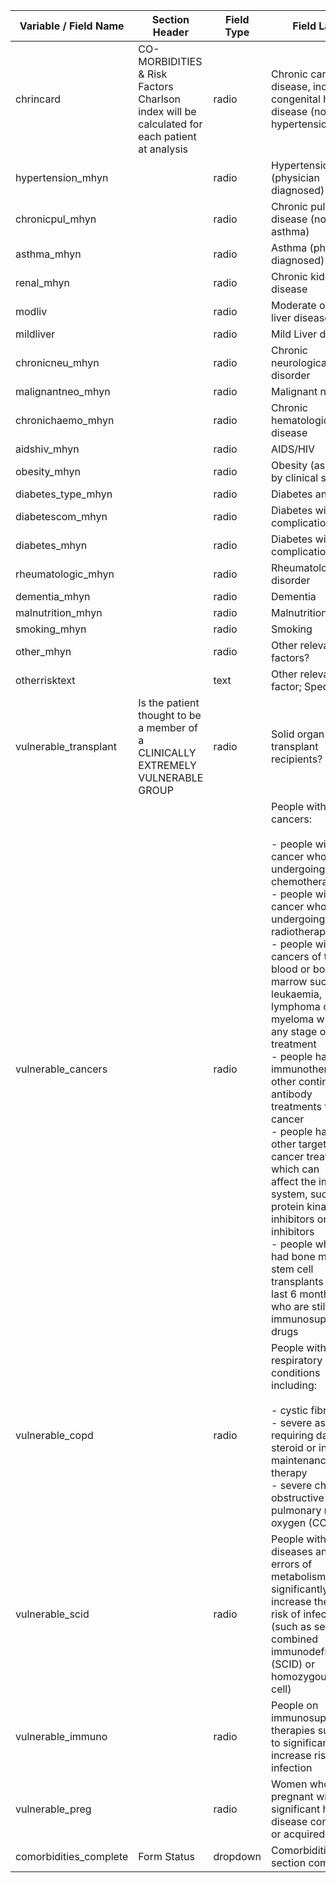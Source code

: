 | Variable / Field Name   | Section Header                                                                               | Field Type | Field Label                                                                                                                                                                                                                                                                                                                                                                                                                                                                                                                                                                                                                                                                                   | Choices or Calculations |
| ----------------------- | -------------------------------------------------------------------------------------------- | ---------- | --------------------------------------------------------------------------------------------------------------------------------------------------------------------------------------------------------------------------------------------------------------------------------------------------------------------------------------------------------------------------------------------------------------------------------------------------------------------------------------------------------------------------------------------------------------------------------------------------------------------------------------------------------------------------------------------- | ----------------------- |
| chrincard               | CO-MORBIDITIES & Risk Factors Charlson index will be calculated for each patient at analysis | radio      | Chronic cardiac disease, including congenital heart disease (not hypertension)                                                                                                                                                                                                                                                                                                                                                                                                                                                                                                                                                                                                                |                         |
| hypertension\_mhyn      |                                                                                              | radio      | Hypertension (physician diagnosed)                                                                                                                                                                                                                                                                                                                                                                                                                                                                                                                                                                                                                                                            |                         |
| chronicpul\_mhyn        |                                                                                              | radio      | Chronic pulmonary disease (not asthma)                                                                                                                                                                                                                                                                                                                                                                                                                                                                                                                                                                                                                                                        |                         |
| asthma\_mhyn            |                                                                                              | radio      | Asthma (physician diagnosed)                                                                                                                                                                                                                                                                                                                                                                                                                                                                                                                                                                                                                                                                  |                         |
| renal\_mhyn             |                                                                                              | radio      | Chronic kidney disease                                                                                                                                                                                                                                                                                                                                                                                                                                                                                                                                                                                                                                                                        |                         |
| modliv                  |                                                                                              | radio      | Moderate or severe liver disease                                                                                                                                                                                                                                                                                                                                                                                                                                                                                                                                                                                                                                                              |                         |
| mildliver               |                                                                                              | radio      | Mild Liver disease                                                                                                                                                                                                                                                                                                                                                                                                                                                                                                                                                                                                                                                                            |                         |
| chronicneu\_mhyn        |                                                                                              | radio      | Chronic neurological disorder                                                                                                                                                                                                                                                                                                                                                                                                                                                                                                                                                                                                                                                                 |                         |
| malignantneo\_mhyn      |                                                                                              | radio      | Malignant neoplasm                                                                                                                                                                                                                                                                                                                                                                                                                                                                                                                                                                                                                                                                            |                         |
| chronichaemo\_mhyn      |                                                                                              | radio      | Chronic hematologic disease                                                                                                                                                                                                                                                                                                                                                                                                                                                                                                                                                                                                                                                                   |                         |
| aidshiv\_mhyn           |                                                                                              | radio      | AIDS/HIV                                                                                                                                                                                                                                                                                                                                                                                                                                                                                                                                                                                                                                                                                      |                         |
| obesity\_mhyn           |                                                                                              | radio      | Obesity (as defined by clinical staff)                                                                                                                                                                                                                                                                                                                                                                                                                                                                                                                                                                                                                                                        |                         |
| diabetes\_type\_mhyn    |                                                                                              | radio      | Diabetes and Type                                                                                                                                                                                                                                                                                                                                                                                                                                                                                                                                                                                                                                                                             |                         |
| diabetescom\_mhyn       |                                                                                              | radio      | Diabetes with complications                                                                                                                                                                                                                                                                                                                                                                                                                                                                                                                                                                                                                                                                   |                         |
| diabetes\_mhyn          |                                                                                              | radio      | Diabetes without complications                                                                                                                                                                                                                                                                                                                                                                                                                                                                                                                                                                                                                                                                |                         |
| rheumatologic\_mhyn     |                                                                                              | radio      | Rheumatologic disorder                                                                                                                                                                                                                                                                                                                                                                                                                                                                                                                                                                                                                                                                        |                         |
| dementia\_mhyn          |                                                                                              | radio      | Dementia                                                                                                                                                                                                                                                                                                                                                                                                                                                                                                                                                                                                                                                                                      |                         |
| malnutrition\_mhyn      |                                                                                              | radio      | Malnutrition                                                                                                                                                                                                                                                                                                                                                                                                                                                                                                                                                                                                                                                                                  |                         |
| smoking\_mhyn           |                                                                                              | radio      | Smoking                                                                                                                                                                                                                                                                                                                                                                                                                                                                                                                                                                                                                                                                                       |                         |
| other\_mhyn             |                                                                                              | radio      | Other relevant risk factors?                                                                                                                                                                                                                                                                                                                                                                                                                                                                                                                                                                                                                                                                  |                         |
| otherrisktext           |                                                                                              | text       | Other relevant risk factor; Specify                                                                                                                                                                                                                                                                                                                                                                                                                                                                                                                                                                                                                                                           |                         |
| vulnerable\_transplant  | Is the patient thought to be a member of a CLINICALLY EXTREMELY VULNERABLE GROUP             | radio      | Solid organ transplant recipients?                                                                                                                                                                                                                                                                                                                                                                                                                                                                                                                                                                                                                                                            |                         |
| vulnerable\_cancers     |                                                                                              | radio      | People with specific cancers:<br><br>\- people with cancer who are undergoing active chemotherapy<br>\- people with lung cancer who are undergoing radical<br>radiotherapy<br>\- people with cancers of the blood or bone marrow such as<br>leukaemia, lymphoma or myeloma who are at any stage of<br>treatment<br>\- people having immunotherapy or other continuing antibody<br>treatments for cancer<br>\- people having other targeted cancer treatments which can<br>affect the immune system, such as protein kinase inhibitors or PARP inhibitors<br>\- people who have had bone marrow or stem cell transplants in the last 6 months, or who are still taking immunosuppression drugs |                         |
| vulnerable\_copd        |                                                                                              | radio      | People with severe respiratory conditions including:<br><br>\- cystic fibrosis<br>\- severe astham requiring daily oral steroid or injectable maintenance therapy<br>\- severe chronic obstructive pulmonary requiring oxygen (COPD)                                                                                                                                                                                                                                                                                                                                                                                                                                                          |                         |
| vulnerable\_scid        |                                                                                              | radio      | People with rare diseases and inborn errors of metabolism that significantly increase the<br>risk of infections (such as severe combined immunodeficiency (SCID) or homozygous sickle cell)                                                                                                                                                                                                                                                                                                                                                                                                                                                                                                   |                         |
| vulnerable\_immuno      |                                                                                              | radio      | People on immunosuppression therapies sufficient to significantly increase risk of infection                                                                                                                                                                                                                                                                                                                                                                                                                                                                                                                                                                                                  |                         |
| vulnerable\_preg        |                                                                                              | radio      | Women who are pregnant with significant heart disease congenital or acquired                                                                                                                                                                                                                                                                                                                                                                                                                                                                                                                                                                                                                  |                         |
| comorbidities\_complete | Form Status                                                                                  | dropdown   | Comorbidities section completed?                                                                                                                                                                                                                                                                                                                                                                                                                                                                                                                                                                                                                                                              |                         |